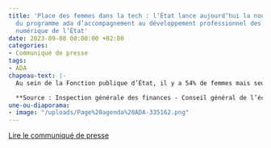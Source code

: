 ```yaml
---
title: 'Place des femmes dans la tech : l’État lance aujourd’hui la nouvelle promotion
  du programme ada d’accompagnement au développement professionnel des agentes du
  numérique de l’État'
date: 2023-09-08 00:00:00 +02:00
categories:
- Communiqué de presse
tags:
- ADA
chapeau-text: |-
  Au sein de la Fonction publique d’État, il y a 54% de femmes mais seulement 25% dans les effectifs du numérique public* ; seuls 32% des postes d’encadrement supérieur et dirigeant sont occupés par des femmes alors que 67% des cadres sont des femmes**.

  **Source : Inspection générale des finances - Conseil général de l’économie. **Source : DGAFP.*
une-ou-diaporama:
- image: "/uploads/Page%20agenda%20ADA-335162.png"
---
```


<div class="lien-important"><p><a href="https://www.numerique.gouv.fr/espace-presse/place-des-femmes-dans-la-tech-letat-lance-aujourdhui-la-nouvelle-promotion-du-programme-ada-daccompagnement-au-developpement-professionnel-des-agentes-du-numerique-de-letat/">Lire le communiqué de presse</a></p></div>